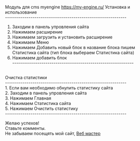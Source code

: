 Модуль для cms myengine https://my-engine.ru/
 Установка и использование<br/>
--------------------------------------------------------------<br/>
1. Заходим в панель упровления сайта <br/>
2. Нажимаем расширение<br/>
3. Нажимаем загрузить и установить расширение<br/>
4. Нажимаем Меню<br/>
5. Нажимаем Добавить новый блок в название блока пишем Статистика сайта (тип блока выбераем Статистика сайта) <br/>
6. Нажимаем добавить блок<br/>
--------------------------------------------------------------<br/>
<br/>
Очистка статистики<br/>
--------------------------------------------------------------<br/>
1. Если вам необходимо обнулить статистику сайта<br/>
2. Заходим в панель упровления сайта <br/>
3. Нажимаем Главная<br/>
4. Нажимаем Статистика сайта<br/>
5. Нажимаем Очистить статистику<br/>
--------------------------------------------------------------<br/>

Желаю успехов!<br/>
Ставьте комменты.<br/>
Не забываем посещять мой сайт, <a href="https://github.com/Yura-baza">Веб мастер</a> <br/>
